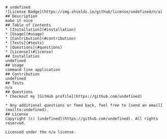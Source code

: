
    # undefined
    ![License Badge](https://img.shields.io/github/license/undefined/n/a)
    ## Description
    make it nice
    ## Table of Contents
    * [Installation](#installation)
    * [Usage](#usage)
    * [Contribution](#contribution)
    * [Tests](#tests)
    * [Questions](#questions)
    * [License](#license)
    ## Installation
    undefined
    ## Usage
    command line application
    ## Contribution
    undefined
    ## Tests
    n/a
    ## Questions
    * Checkout my [GitHub profile](https://github.com/undefined)
    
    * Any additional questions or feed back, feel free to [send an email](mailto:undefined). 
    ## License
    Copyright (c) [undefined](https://github.com/undefined). All rights reserved.
    
    Licensed under the n/a license.
    
  